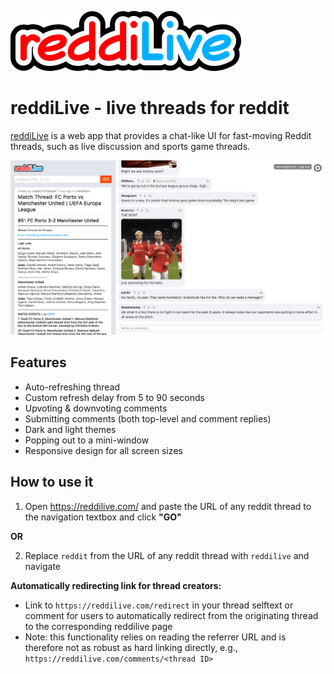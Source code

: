 ![reddiLive](./src/images/logo_small.png)

# reddiLive - live threads for reddit

[reddiLive](https://reddilive.com/) is a web app that provides a chat-like UI for fast-moving Reddit threads, such as live discussion and sports game threads.

![reddiLive](/src/images/reddilive.png)

## Features

- Auto-refreshing thread
- Custom refresh delay from 5 to 90 seconds
- Upvoting & downvoting comments
- Submitting comments (both top-level and comment replies)
- Dark and light themes
- Popping out to a mini-window
- Responsive design for all screen sizes

## How to use it

1. Open https://reddilive.com/ and paste the URL of any reddit thread to the navigation textbox and click **"GO"**

**OR**

2. Replace `reddit` from the URL of any reddit thread with `reddilive` and navigate

**Automatically redirecting link for thread creators:**

- Link to `https://reddilive.com/redirect` in your thread selftext or comment for users to automatically redirect from the originating thread to the corresponding reddilive page
- Note: this functionality relies on reading the referrer URL and is therefore not as robust as hard linking directly, e.g., `https://reddilive.com/comments/<thread ID>`
